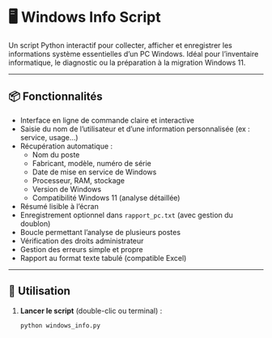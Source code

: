 # 🖥️ Windows Info Script

Un script Python interactif pour collecter, afficher et enregistrer les informations système essentielles d’un PC Windows. Idéal pour l’inventaire informatique, le diagnostic ou la préparation à la migration Windows 11.

---

## 📦 Fonctionnalités

- Interface en ligne de commande claire et interactive
- Saisie du nom de l’utilisateur et d’une information personnalisée (ex : service, usage…)
- Récupération automatique :
  - Nom du poste
  - Fabricant, modèle, numéro de série
  - Date de mise en service de Windows
  - Processeur, RAM, stockage
  - Version de Windows
  - Compatibilité Windows 11 (analyse détaillée)
- Résumé lisible à l’écran
- Enregistrement optionnel dans `rapport_pc.txt` (avec gestion du doublon)
- Boucle permettant l’analyse de plusieurs postes
- Vérification des droits administrateur
- Gestion des erreurs simple et propre
- Rapport au format texte tabulé (compatible Excel)

---

## 🚀 Utilisation

1. **Lancer le script** (double-clic ou terminal) :
   ```bash
   python windows_info.py
